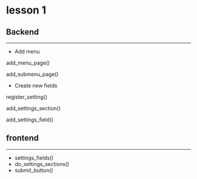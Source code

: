# lesson 1
## Backend
-----------
- Add menu

add_menu_page()

add_submenu_page()

- Create new fields

register_setting()

add_settings_section()

add_settings_field()

## frontend
-------------
 - settings_fields()
 - do_settings_sections()
 - submit_button()
